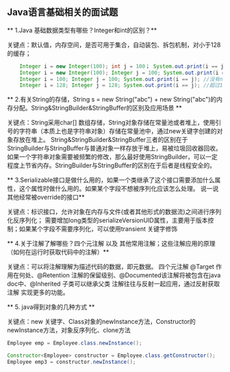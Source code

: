## Java语言基础相关的面试题
** 1.Java 基础数据类型有哪些？Integer和int的区别？**

关键点：默认值，内存空间，是否可用于集合，自动装包、拆包机制，对小于128的缓存；
```JAVA
    Integer i = new Integer(100); int j = 100； System.out.print(i == j); // 拆包之后比较true
	Integer i = new Integer(100); Integer j = 100; System.out.print(i == j); //没有拆包过程，比较两个对象地址 false
	Integer i = 100; Integer j = 100; System.out.print(i == j); //没有new关键字，i j只想缓存中的同一个对象，true
	Integer i = 128; Integer j = 128; System.out.print(i == j); //超过127之后，便不会被缓存 false
```
** 2.有关String的存储，String s = new String("abc") + new String("abc")的内存分配。String&StringBuilder&StringBuffer的区别及应用场景 **

关键点：String采用char[] 数组存储，String对象存储在常量池或者堆上，使用引号的字符串（本质上也是字符串对象）存储在常量池中，通过new关键字创建的对象存放在堆上。
String&StringBuilder&StringBuffer三者的区别在于StringBuilder与StringBuffer与普通对象一样存放于堆上，易被垃圾回收器回收。
如果一个字符串对象需要被频繁的修改，那么最好使用StringBuilder，可以一定程度上节省内存。StringBuilder与StringBuffer的区别在于后者是线程安全的。

** 3.Serializable接口是做什么用的，如果一个类继承了这个接口需要添加什么属性，这个属性时做什么用的。如果某个字段不想被序列化应该怎么处理。
说一说其他经常被override的接口**

关键点：标识接口，允许对象在内存与文件(或者其他形式的数据流)之间进行序列化反序列化；
需要增加long类型的serializeVersionUID属性，主要用于版本控制；如果某个字段不需要序列化，可以使用transient 关键字修饰

** 4.关于注解了解哪些？四个元注解 以及 其他常用注解；这些注解应用的原理（如何在运行时获取代码中的注解）**

关键点：可以将注解理解为描述代码的数据，即元数据。
四个元注解 @Target 作用在何处、@Retention 注解的保留级别、@Documented该注解将被包含在java doc中、@Inherited 子类可以继承父类
注解往往与反射一起应用，通过反射获取注解 实现更多的功能。

** 5. java得到对象的几种方式 **

关键点：new 关键字、Class对象的newInstance方法，Constructor的newInstance方法，对象反序列化、clone方法
```JAVA
Employee emp = Employee.class.newInstance();

Constructor<Employee> constructor = Employee.class.getConstructor();
Employee emp3 = constructor.newInstance();
```